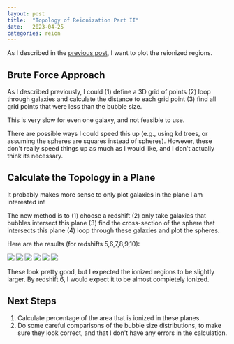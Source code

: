 ```yaml
---
layout: post
title:  "Topology of Reionization Part II"
date:   2023-04-25
categories: reion
---
```


As I described in the <a href="https://ndrakos.github.io/blog/reion/Topology_of_Reionization/">previous post</a>, I want to plot the reionized regions. 


## Brute Force Approach

As I described previously, I could (1) define a 3D grid of points (2) loop through galaxies and calculate the distance to each grid point (3) find all grid points that were less than the bubble size.

This is very slow for even one galaxy, and not feasible to use.

There are possible ways I could speed this up (e.g., using kd trees, or assuming the spheres are squares instead of spheres). However, these don't really speed things up as much as I would like, and I don't actually think its necessary.

<!---
The computational problem I am trying to solve is called the <a href="https://iq.opengenus.org/fixed-radius-near-neighbor/">fixed radius nearest neighbor problem</a>. "Given an input set of points in d-dimensional Euclidean space and a fixed distance Δ. Design a data structure that given a query point q, find the points of the data structure that are within distance Δ to point q."
-->

## Calculate the Topology in a Plane

It probably makes more sense to only plot galaxies in the plane I am interested in!

The new method is to (1) choose a redshift (2) only take galaxies that bubbles intersect this plane (3) find the cross-section of the sphere that intersects this plane (4) loop through these galaxies and plot the spheres.

Here are the results (for redshifts 5,6,7,8,9,10):

<img src="{{ site.baseurl }}/assets/plots/20230425_BubbleTopology_z5.png">
<img src="{{ site.baseurl }}/assets/plots/20230425_BubbleTopology_z6.png">
<img src="{{ site.baseurl }}/assets/plots/20230425_BubbleTopology_z7.png">
<img src="{{ site.baseurl }}/assets/plots/20230425_BubbleTopology_z8.png">
<img src="{{ site.baseurl }}/assets/plots/20230425_BubbleTopology_z9.png">
<img src="{{ site.baseurl }}/assets/plots/20230425_BubbleTopology_z10.png">

These look pretty good, but I expected the ionized regions to be slightly larger. By redshift 6, I would expect it to be almost completely ionized.

## Next Steps

1. Calculate percentage of the area that is ionized in these planes.
2. Do some careful comparisons of the bubble size distributions, to make sure they look correct, and that I don't have any errors in the calculation.
